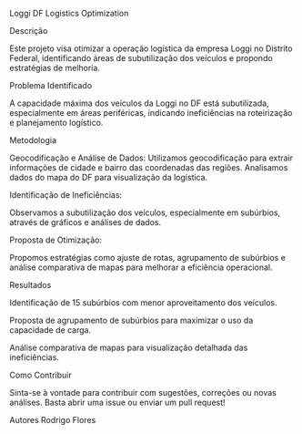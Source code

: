 Loggi DF Logistics Optimization


Descrição

Este projeto visa otimizar a operação logística da empresa Loggi no Distrito Federal, identificando áreas de subutilização dos veículos e propondo estratégias de melhoria.


Problema Identificado

A capacidade máxima dos veículos da Loggi no DF está subutilizada, especialmente em áreas periféricas, indicando ineficiências na roteirização e planejamento logístico.


Metodologia

Geocodificação e Análise de Dados: Utilizamos geocodificação para extrair informações de cidade e bairro das coordenadas das regiões. Analisamos dados do mapa do DF para visualização da logística.


Identificação de Ineficiências:

Observamos a subutilização dos veículos, especialmente em subúrbios, através de gráficos e análises de dados.


Proposta de Otimização: 

Propomos estratégias como ajuste de rotas, agrupamento de subúrbios e análise comparativa de mapas para melhorar a eficiência operacional.


Resultados

Identificação de 15 subúrbios com menor aproveitamento dos veículos.

Proposta de agrupamento de subúrbios para maximizar o uso da capacidade de carga.

Análise comparativa de mapas para visualização detalhada das ineficiências.


Como Contribuir

Sinta-se à vontade para contribuir com sugestões, correções ou novas análises. Basta abrir uma issue ou enviar um pull request!

Autores
Rodrigo Flores
